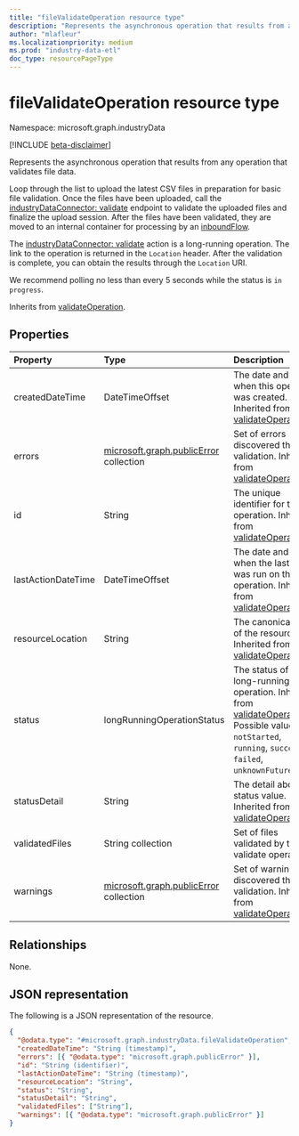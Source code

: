 ```yaml
---
title: "fileValidateOperation resource type"
description: "Represents the asynchronous operation that results from any operation that validates file data."
author: "mlafleur"
ms.localizationpriority: medium
ms.prod: "industry-data-etl"
doc_type: resourcePageType
---
```


# fileValidateOperation resource type

Namespace: microsoft.graph.industryData

[!INCLUDE [beta-disclaimer](../../includes/beta-disclaimer.md)]

Represents the asynchronous operation that results from any operation that validates file data.

Loop through the list to upload the latest CSV files in preparation for basic file validation. Once the files have been uploaded, call the [industryDataConnector: validate](../api/industrydata-industrydataconnector-validate.md) endpoint to validate the uploaded files and finalize the upload session. After the files have been validated, they are moved to an internal container for processing by an [inboundFlow](industrydata-inboundflow.md).

The [industryDataConnector: validate](../api/industrydata-industrydataconnector-validate.md) action is a long-running operation. The link to the operation is returned in the `Location` header. After the validation is complete, you can obtain the results through the `Location` URI.

We recommend polling no less than every 5 seconds while the status is `in progress`.

Inherits from [validateOperation](industrydata-validateoperation.md).

## Properties

| Property           | Type                                                     | Description                                                                                                                                                                                                       |
|:-------------------|:---------------------------------------------------------|:------------------------------------------------------------------------------------------------------------------------------------------------------------------------------------------------------------------|
| createdDateTime    | DateTimeOffset                                           | The date and time when this operation was created. Inherited from [validateOperation](../resources/industrydata-validateoperation.md).                                                                                  |
| errors             | [microsoft.graph.publicError](publicerror.md) collection | Set of errors discovered through validation. Inherited from [validateOperation](../resources/industrydata-validateoperation.md).                                                                                  |
| id                 | String                                                   | The unique identifier for the operation. Inherited from [validateOperation](../resources/industrydata-validateoperation.md).                                                                                                                        |
| lastActionDateTime | DateTimeOffset                                           | The date and time when the last action was run on this operation. Inherited from [validateOperation](../resources/industrydata-validateoperation.md).                                                                   |
| resourceLocation   | String                                                   | The canonical URL of the resource. Inherited from [validateOperation](../resources/industrydata-validateoperation.md).                                                                                                  |
| status             | longRunningOperationStatus                               | The status of the long-running operation. Inherited from [validateOperation](../resources/industrydata-validateoperation.md). Possible values are: `notStarted`, `running`, `succeeded`, `failed`, `unknownFutureValue`. |
| statusDetail       | String                                                   | The detail about the status value. Inherited from [validateOperation](../resources/industrydata-validateoperation.md).                                                                                                  |
| validatedFiles     | String collection                                        | Set of files validated by the validate operation.                                                                                                                                                                 |
| warnings           | [microsoft.graph.publicError](publicerror.md) collection | Set of warnings discovered through validation. Inherited from [validateOperation](../resources/industrydata-validateoperation.md).                                                                                |

## Relationships

None.

## JSON representation

The following is a JSON representation of the resource.

<!-- {
  "blockType": "resource",
  "keyProperty": "id",
  "@odata.type": "microsoft.graph.industryData.fileValidateOperation",
  "baseType": "microsoft.graph.industryData.validateOperation",
  "openType": false
}
-->

```json
{
  "@odata.type": "#microsoft.graph.industryData.fileValidateOperation",
  "createdDateTime": "String (timestamp)",
  "errors": [{ "@odata.type": "microsoft.graph.publicError" }],
  "id": "String (identifier)",
  "lastActionDateTime": "String (timestamp)",
  "resourceLocation": "String",
  "status": "String",
  "statusDetail": "String",
  "validatedFiles": ["String"],
  "warnings": [{ "@odata.type": "microsoft.graph.publicError" }]
}
```
